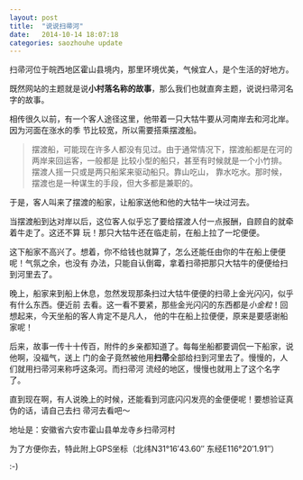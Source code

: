 ```yaml
---
layout: post
title:  "说说扫帚河"
date:   2014-10-14 18:07:18
categories: saozhouhe update
---
```


扫帚河位于皖西地区霍山县境内，那里环境优美，气候宜人，是个生活的好地方。

既然网站的主题就是说**小村落名称的故事**，那么我们也就直奔主题，说说扫帚河名字的故事。

相传很久以前，有一个客人途径这里，他带着一只大牯牛要从河南岸去和河北岸。因为河面在涨水的季
节比较宽，所以需要搭乘摆渡船。

> 摆渡船，可能现在许多人都没有见过。由于通常情况下，摆渡船都是在河的两岸来回运客，一般都是
> 比较小型的船只，甚至有时候就是一个小竹排。摆渡人摇一只或是两只船桨来驱动船只。靠山吃山，
> 靠水吃水。那时候，摆渡也是一种谋生的手段，但大多都是兼职的。

于是，客人叫来了摆渡的船家，让船家送他和他的大牯牛一块过河去。

当摆渡船到达对岸以后，这位客人似乎忘了要给摆渡人付一点报酬，自顾自的就牵着牛走了。这还不算
玩！那只大牯牛还在临走前，在船上拉了一坨便便。

这下船家不高兴了。想着，你不给钱也就算了，怎么还能任由你的牛在船上便便呢！气氛之余，也没有
办法，只能自认倒霉，拿着扫帚把那只大牯牛的便便给扫到河里去了。

晚上，船家来到船上休息，忽然发现那条扫过大牯牛便便的扫帚上金光闪闪，似乎有什么东西。便近前
去看。这一看不要紧，那些金光闪闪的东西都是*小金粒*！回想起来，今天坐船的客人肯定不是凡人，
他的牛在船上拉便便，原来是要感谢船家呢！

后来，故事一传十十传百，附件的乡亲都知道了。每每坐船都要调侃一下船家，说他啊，没福气，送上
门的金子竟然被他用**扫帚**全部给扫到河里去了。慢慢的，人们就用扫帚河来称呼这条河。而扫帚河
流经的地区，慢慢也就用上了这个名字了。

直到现在啊，有人说晚上的时候，还能看到河底闪闪发亮的金便便呢！要想验证真伪的话，请自己去扫
帚河去看吧～

地址是：安徽省六安市霍山县单龙寺乡扫帚河村

为了方便你去，特此附上GPS坐标（北纬N31°16′43.60″ 东经E116°20′1.91″）

:-)

